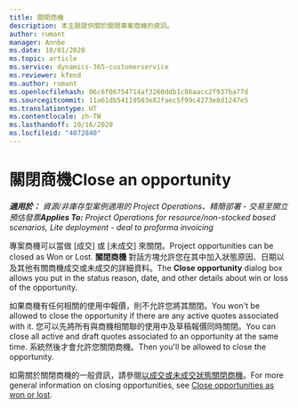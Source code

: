 ```yaml
---
title: 關閉商機
description: 本主題提供關於關閉專案商機的資訊。
author: rumant
manager: Annbe
ms.date: 10/01/2020
ms.topic: article
ms.service: dynamics-365-customerservice
ms.reviewer: kfend
ms.author: rumant
ms.openlocfilehash: 06c6f06754714af3260ddb1c86aacc2f937ba77d
ms.sourcegitcommit: 11a61db54119503e82faec5f99c4273e8d1247e5
ms.translationtype: HT
ms.contentlocale: zh-TW
ms.lasthandoff: 10/16/2020
ms.locfileid: "4072840"
---
```

# <a name="close-an-opportunity"></a><span data-ttu-id="30747-103">關閉商機</span><span class="sxs-lookup"><span data-stu-id="30747-103">Close an opportunity</span></span>

<span data-ttu-id="30747-104">_**適用於：** 資源/非庫存型案例適用的 Project Operations、精簡部署 - 交易至開立預估發票_</span><span class="sxs-lookup"><span data-stu-id="30747-104">_**Applies To:** Project Operations for resource/non-stocked based scenarios, Lite deployment - deal to proforma invoicing_</span></span>

<span data-ttu-id="30747-105">專案商機可以當做 [成交] 或 [未成交] 來關閉。</span><span class="sxs-lookup"><span data-stu-id="30747-105">Project opportunities can be closed as Won or Lost.</span></span> <span data-ttu-id="30747-106">**關閉商機** 對話方塊允許您在其中加入狀態原因、日期以及其他有關商機成交或未成交的詳細資料。</span><span class="sxs-lookup"><span data-stu-id="30747-106">The **Close opportunity** dialog box allows you put in the status reason, date, and other details about win or loss of the opportunity.</span></span>

<span data-ttu-id="30747-107">如果商機有任何相關的使用中報價，則不允許您將其關閉。</span><span class="sxs-lookup"><span data-stu-id="30747-107">You won't be allowed to close the opportunity if there are any active quotes associated with it.</span></span> <span data-ttu-id="30747-108">您可以先將所有與商機相關聯的使用中及草稿報價同時關閉。</span><span class="sxs-lookup"><span data-stu-id="30747-108">You can close all active and draft quotes associated to an opportunity at the same time.</span></span> <span data-ttu-id="30747-109">系統然後才會允許您關閉商機。</span><span class="sxs-lookup"><span data-stu-id="30747-109">Then you'll be allowed to close the opportunity.</span></span>

<span data-ttu-id="30747-110">如需關於關閉商機的一般資訊，請參閱[以成交或未成交狀態關閉商機](https://docs.microsoft.com/dynamics365/sales-enterprise/close-opportunity-won-lost-sales)。</span><span class="sxs-lookup"><span data-stu-id="30747-110">For more general information on closing opportunities, see [Close opportunities as won or lost](https://docs.microsoft.com/dynamics365/sales-enterprise/close-opportunity-won-lost-sales).</span></span>
